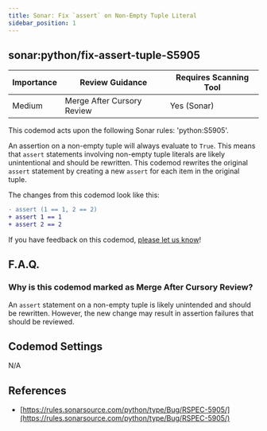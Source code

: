 ```yaml
---
title: Sonar: Fix `assert` on Non-Empty Tuple Literal
sidebar_position: 1
---
```


## sonar:python/fix-assert-tuple-S5905

| Importance | Review Guidance            | Requires Scanning Tool |
|------------|----------------------------|------------------------|
| Medium     | Merge After Cursory Review | Yes (Sonar)            |

This codemod acts upon the following Sonar rules: 'python:S5905'.

An assertion on a non-empty tuple will always evaluate to `True`. This means that `assert` statements involving non-empty tuple literals are likely unintentional and should be rewritten. This codemod rewrites the original `assert` statement by creating a new `assert` for each item in the original tuple.

The changes from this codemod look like this:

```diff
- assert (1 == 1, 2 == 2)
+ assert 1 == 1
+ assert 2 == 2
```

If you have feedback on this codemod, [please let us know](mailto:feedback@pixee.ai)!

## F.A.Q.

### Why is this codemod marked as Merge After Cursory Review?

An `assert` statement on a non-empty tuple is likely unintended and should be rewritten. However, the new change may result in assertion failures that should be reviewed.

## Codemod Settings

N/A

## References

* [https://rules.sonarsource.com/python/type/Bug/RSPEC-5905/](https://rules.sonarsource.com/python/type/Bug/RSPEC-5905/)
